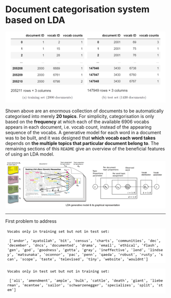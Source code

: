 # Document categorisation system based on LDA

<p align="center">
  <img width=700 src="demo_images/raw_data.png" >
</p>

Shown above are an enormous collection of documents to be automatically categorised into merely **20 topics**. For simplicity, categorisation is only based on the **frequency** at which each of the available 6906 vocabs appears in each document, i.e. vocab count, instead of the appearing sequence of the vocabs. A generative model for each word in a document was to be built, and it was designed that __which vocab each word takes__ depends on **the multiple topics that particular document belong to**. The remaining sections of this `README` give an overview of the beneficial features of using an LDA model.

<p align="center">
  <img width=750 src="demo_images/LDA_model.png" >
</p>

---

First problem to address 

<p align="center">
  <img width=750 src="demo_images/unique_vocabs_in_train.png" >
</p>

<p align="center">
  <img width=750 src="demo_images/unique_vocabs_in_test.png" >
</p>
